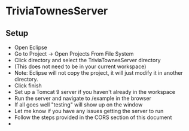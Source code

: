 # TriviaTownesServer

## Setup
- Open Eclipse
- Go to Project -> Open Projects From File System
- Click directory and select the TriviaTownesServer directory
- (This does not need to be in your current workspace)
- Note: Eclipse will not copy the project, it will just modify it in another directory.
- Click finish
- Set up a Tomcat 9 server if you haven't already in the workspace
- Run the server and navigate to /example in the browser
- If all goes well "testing" will show up on the window
- Let me know if you have any issues getting the server to run
- Follow the steps provided in the CORS section of this document
- 
```
